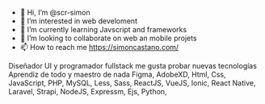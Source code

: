 - 👋 Hi, I’m @scr-simon
- 👀 I’m interested in web develoment
- 🌱 I’m currently learning Javscript and frameworks
- 💞️ I’m looking to collaborate on web an mobile projets
- 📫 How to reach me https://simoncastano.com/

Diseñador UI y programador fullstack 
me gusta probar nuevas tecnologías 
Aprendiz de todo y maestro de nada
Figma, AdobeXD, Html, Css, JavaScript, PHP, MySQL, Less, Sass, ReactJS, VueJS, Ionic, React Native, Laravel, Strapi, NodeJS, Expressm, Ejs, Python, 

<!---
scr-simon/scr-simon is a ✨ special ✨ repository because its `README.md` (this file) appears on your GitHub profile.
You can click the Preview link to take a look at your changes.
--->
